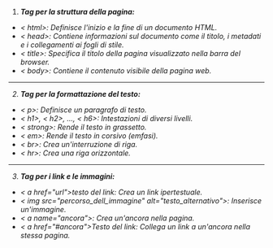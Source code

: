1) <em>**Tag per la struttura della pagina:**

- < html>: Definisce l'inizio e la fine di un documento HTML.
- < head>: Contiene informazioni sul documento come il titolo, i metadati e i collegamenti ai fogli di stile.
- < title>: Specifica il titolo della pagina visualizzato nella barra del browser.
- < body>: Contiene il contenuto visibile della pagina web.
<hr>

2) <em>**Tag per la formattazione del testo:**

- < p>: Definisce un paragrafo di testo.
- < h1>, < h2>, ..., < h6>: Intestazioni di diversi livelli.
- < strong>: Rende il testo in grassetto.
- < em>: Rende il testo in corsivo (emfasi).
- < br>: Crea un'interruzione di riga.
- < hr>: Crea una riga orizzontale.
<hr>

3) <em>**Tag per i link e le immagini:**

- < a href="url">testo del link</a>: Crea un link ipertestuale.
- < img src="percorso_dell_immagine" alt="testo_alternativo">: Inserisce un'immagine.
- < a name="ancora"></a>: Crea un'ancora nella pagina.
- < a href="#ancora">Testo del link</a>: Collega un link a un'ancora nella stessa pagina.

